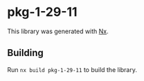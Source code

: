 # pkg-1-29-11

This library was generated with [Nx](https://nx.dev).

## Building

Run `nx build pkg-1-29-11` to build the library.
